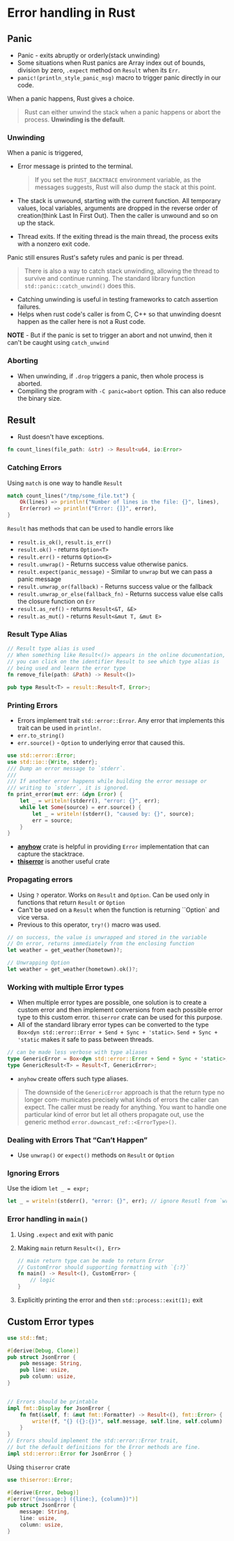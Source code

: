 # Error handling in Rust

## Panic

- Panic - exits abruptly or orderly(stack unwinding)
- Some situations when Rust panics are Array index out of bounds, division by zero, `.expect` method on `Result` when its `Err`.
- `panic!(println_style_panic_msg)` macro to trigger panic directly in our code.

When a panic happens, Rust gives a choice.

> Rust can either unwind the stack when a panic happens or abort the process. **Unwinding is the default**.

### Unwinding

When a panic is triggered,

- Error message is printed to the terminal.

  > If you set the `RUST_BACKTRACE` environment variable, as the messages suggests, Rust will also dump the stack at this point.

- The stack is unwound, starting with the current function. All temporary values, local variables, arguments are dropped in the reverse order of creation(think Last In First Out). Then the caller is unwound and so on up the stack.
- Thread exits. If the exiting thread is the main thread, the process exits with a nonzero exit code.

Panic still ensures Rust's safety rules and panic is per thread.

> There is also a way to catch stack unwinding, allowing the thread to survive and continue running. The standard library function `std::panic::catch_unwind()` does this.

- Catching unwinding is useful in testing frameworks to catch assertion failures.
- Helps when rust code's caller is from C, C++ so that unwinding doesnt happen as the caller here is not a Rust code.

**NOTE** - But if the panic is set to trigger an abort and not unwind, then it can't be caught using `catch_unwind`

### Aborting

- When unwinding, if `.drop` triggers a panic, then whole process is aborted.
- Compiling the program with `-C panic=abort` option. This can also reduce the binary size.

## Result

- Rust doesn't have exceptions.

```rust
fn count_lines(file_path: &str) -> Result<u64, io:Error>
```

### Catching Errors

Using `match` is one way to handle `Result`

```rust
match count_lines("/tmp/some_file.txt") {
    Ok(lines) => println!("Number of lines in the file: {}", lines),
    Err(error) => println!("Error: {]}", error),
}
```

`Result` has methods that can be used to handle errors like

- `result.is_ok()`, `result.is_err()`
- `result.ok()` - returns `Option<T>`
- `result.err()` - returns `Option<E>`
- `result.unwrap()` - Returns success value otherwise panics.
- `result.expect(panic_message)` - Similar to `unwrap` but we can pass a panic message
- `result.unwrap_or(fallback)` - Returns success value or the fallback
- `result.unwrap_or_else(fallback_fn)` - Returns success value else calls the closure function on `Err`
- `result.as_ref()` - returns `Result<&T, &E>`
- `result.as_mut()` - returns `Result<&mut T, &mut E>`

### Result Type Alias

```rust
// Result type alias is used
// When something like Result<()> appears in the online documentation,
// you can click on the identifier Result to see which type alias is
// being used and learn the error type
fn remove_file(path: &Path) -> Result<()>

pub type Result<T> = result::Result<T, Error>;
```

### Printing Errors

- Errors implement trait `std::error::Error`. Any error that implements this trait can be used in `println!`.
- `err.to_string()`
- `err.source()` - `Option` to underlying error that caused this.

```rust
use std::error::Error;
use std::io::{Write, stderr};
/// Dump an error message to `stderr`.
///
/// If another error happens while building the error message or
/// writing to `stderr`, it is ignored.
fn print_error(mut err: &dyn Error) {
    let _ = writeln!(stderr(), "error: {}", err);
    while let Some(source) = err.source() {
        let _ = writeln!(stderr(), "caused by: {}", source);
        err = source;
    }
}
```

- [**anyhow**](https://crates.io/crates/anyhow) crate is helpful in providing `Error` implementation that can capture the stacktrace.
- [**thiserror**](https://github.com/dtolnay/thiserror) is another useful crate

### Propagating errors

- Using `?` operator. Works on `Result` and `Option`. Can be used only in functions that return `Result` or `Option`
- Can't be used on a `Result` when the function is returning ``Option` and vice versa.
- Previous to this operator, `try!()` macro was used.

```rust
// on success, the value is unwrapped and stored in the variable
// On error, returns immediately from the enclosing function
let weather = get_weather(hometown)?;

// Unwrapping Option
let weather = get_weather(hometown).ok()?;
```

### Working with multiple Error types

- When multiple error types are possible, one solution is to create a custom error and then implement conversions from each possible error type to this custom error. `thiserror` crate can be used for this purpose.
- All of the standard library error types can be converted to the type `Box<dyn std::error::Error + Send + Sync + 'static>`. `Send + Sync + 'static` makes it safe to pass between threads.

```rust
// can be made less verbose with type aliases
type GenericError = Box<dyn std::error::Error + Send + Sync + 'static>;
type GenericResult<T> = Result<T, GenericError>;
```

- `anyhow` create offers such type aliases.

> The downside of the `GenericError` approach is that the return type no longer com‐
> municates precisely what kinds of errors the caller can expect. The caller must be
> ready for anything.
> You want to handle one particular kind of error but let all others propagate out, use the generic method `error.downcast_ref::<ErrorType>()`.

### Dealing with Errors That “Can’t Happen”

- Use `unwrap()` or `expect()` methods on `Result` or `Option`

### Ignoring Errors

Use the idiom `let _ = expr;`

```rust
let _ = writeln!(stderr(), "error: {}", err); // ignore Resutl from `writeln!`
```

### Error handling in `main()`

1. Using `.expect` and exit with panic
2. Making `main` return `Result<(), Err>`

   ```rust
   // main return type can be made to return Error
   // CustomError should supporting formatting with `{:?}`
   fn main() -> Result<(), CustomError> {
       // logic
   }
   ```

3. Explicitly printing the error and then `std::process::exit(1);` exit

## Custom Error types

```rust
use std::fmt;

#[derive(Debug, Clone)]
pub struct JsonError {
    pub message: String,
    pub line: usize,
    pub column: usize,
}


// Errors should be printable
impl fmt::Display for JsonError {
    fn fmt(&self, f: &mut fmt::Formatter) -> Result<(), fmt::Error> {
        write!(f, "{} ({}:{})", self.message, self.line, self.column)
    }
}
// Errors should implement the std::error::Error trait,
// but the default definitions for the Error methods are fine.
impl std::error::Error for JsonError { }
```

Using `thiserror` crate

```rust
use thiserror::Error;

#[derive(Error, Debug)]
#[error("{message:} ({line:}, {column})")]
pub struct JsonError {
    message: String,
    line: usize,
    column: usize,
}
```
